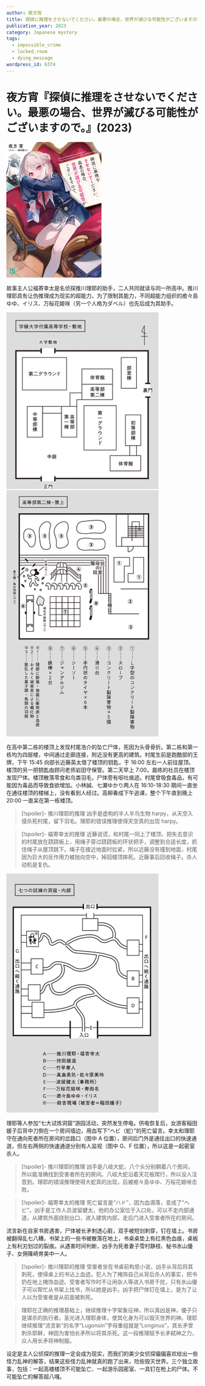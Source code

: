 ```yaml
---
author: 夜方宵
title: 探偵に推理をさせないでください。最悪の場合、世界が滅びる可能性がございますので。
publication_year: 2023
category: Japanese mystery
tags:
  - impossible_crime
  - locked_room
  - dying_message
wordpress_id: 6374
---
```


# 夜方宵『探偵に推理をさせないでください。最悪の場合、世界が滅びる可能性がございますので。』(2023)

<img src=images/2023_cover.jpg width=250/>

故事主人公福寄幸太是名侦探推川理耶的助手，二人共同就读与同一所高中。推川理耶具有让伪推理成为现实的超能力，为了限制其能力，不同超能力组织的癒々島ゆゆ、イリス、万桜花姫咲（另一个人格为ダベル）也先后成为其助手。

<img src=images/2023_school.jpg width=400/>
<img src=images/2023_roof.jpg width=400/>

在高中第二栋的楼顶上发现村尾浩介的坠亡尸体，死因为头骨骨折。第二栋和第一栋均为四层楼，中间通过走廊连接，附近没有更高的建筑。村尾生前是跑酷部的王牌，下午 15:45 向部长近藤英太借了楼顶的钥匙，于 16:00 左右一人前往屋顶。楼顶的另一把钥匙由顾问老师岩田守保管。第二天早上 7:00，晨练的社员在楼顶发现尸体。楼顶散落零食和鸟类羽毛，尸体旁有呕吐痕迹。村尾曾吸食毒品，有可能因为毒品而导致食欲增加。小林誠、七瀬ゆかり两人在 16:10-18:30 期间一直坐在通往楼顶的楼梯上，没有看到人经过。高柳春成下午逃课，整个下午直到晚上 20:00 一直呆在第一栋楼顶。

> [!spoiler]- 推川理耶的推理
> 凶手是虚构的半人半鸟生物 harpy，从天空入侵杀死村尾，留下羽毛。理耶的错误推理使得天空真的出现 harpy。

> [!spoiler]- 福寄幸太的推理
> 近藤说谎，和村尾一同上了楼顶，把失去意识的村尾放在跷跷板上，用绳子穿过跷跷板的环状把手，调整到合适长度，抓住绳子从屋顶跳下。绳子在接近地面时拉紧，所以近藤没有撞到地面，村尾因为巨大的反作用力被抛向空中，掉回楼顶摔死。近藤事后回收绳子。杀人动机是复仇。

<img src=images/2023_cave.jpg width=400/>

理耶等人参加“七大试炼洞窟”游园活动，突然发生停电。供电恢复后，女游客稲田媛子后背中刀倒在一个房间墙边，用血写下“ヘビ（蛇）”的死亡留言。幸太和理耶守在通向死者所在房间的岔路口（图中 A 位置），房间后门外是通往出口的快速通道，但左右两侧的快速通道分别有人监视（图中 G、F 位置），所以这是一起密室杀人。

> [!spoiler]- 推川理耶的推理
> 凶手是八岐大蛇，八个头分别朝着八个房间，所以能准确找到受害者所在的房间。八岐大蛇沿着天花板爬行，所以没人注意到。理耶的错误推理使得大蛇真的出现，后被癒々島ゆゆ、万桜花姫咲击败。

> [!spoiler]- 福寄幸太的推理
> 死亡留言是“ハド”，因为血滴落，变成了“ヘビ”。凶手是工作人员波留健太，他的办公室位于入口处，可以不走内部通道，从建筑外面绕到出口，进入建筑内部，走后门进入受害者所在的房间。

流言新在自家书房遇害，尸体被长矛刺透心脏，双手被短剑刺穿，钉在墙上。书房被翻得乱七八糟，书架上的一些书被散落在地上，书桌桌垫上有红黑色血痕，桌板上有利刃划过的裂痕。从遇害时间判断，凶手为死者妻子雪村静枝、秘书氷山優子、女佣篠崎育美中一人。

> [!spoiler]- 推川理耶的推理
> 受害者坐在书桌前构思小说，凶手从背后将其刺死，使得桌上的书沾上血迹。犯人为了掩饰自己从背后杀人的事实，把书扔在地上掩饰血迹。受害者写作时不让闲杂人等进入书房干扰，只有氷山優子可以帮忙从书架上找书，所以她是凶手。凶手把尸体钉在墙上，是为了让人以为受害者是从前面被刺死。

> 理耶在正确的推理基础上，继续推理十字架象征神，所以真凶是神，優子只是谋杀的执行者。圣光进入理耶身体，使其化身为可以毁灭世界的神。理耶继续推理“流言新”的名字“Lugonsin”字母重组就是“Longinus”，其长矛曾刺杀耶稣，神因为害怕长矛所以将其杀死。这一段推理赋予长矛弑神之力，众人用长矛将神制服。

设定是主人公侦探的推理一定会成为现实，而我们的美少女侦探偏偏喜欢给出一些怪力乱神的解答，结果这些怪力乱神就真的跑了出来，险些毁灭世界。三个独立故事，包括：一起高楼楼顶不可能坠亡、一起游乐园密室、一具钉在枪上的尸体。不可能坠亡的解答超八嘎。